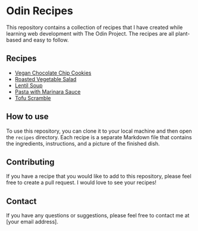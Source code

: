 # Odin Recipes

This repository contains a collection of recipes that I have created while learning web development with The Odin Project. The recipes are all plant-based and easy to follow.

## Recipes

* [Vegan Chocolate Chip Cookies](recipes/vegan-chocolate-chip-cookies.md)
* [Roasted Vegetable Salad](recipes/roasted-vegetable-salad.md)
* [Lentil Soup](recipes/lentil-soup.md)
* [Pasta with Marinara Sauce](recipes/pasta-with-marinara-sauce.md)
* [Tofu Scramble](recipes/tofu-scramble.md)

## How to use

To use this repository, you can clone it to your local machine and then open the `recipes` directory. Each recipe is a separate Markdown file that contains the ingredients, instructions, and a picture of the finished dish.

## Contributing

If you have a recipe that you would like to add to this repository, please feel free to create a pull request. I would love to see your recipes!

## Contact

If you have any questions or suggestions, please feel free to contact me at [your email address].
